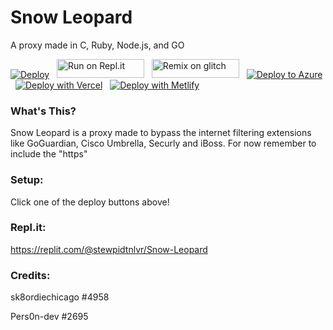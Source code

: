 # Snow Leopard
A proxy made in C, Ruby, Node.js, and GO

[![Deploy](https://github.com/Monstars-dev/Snow-Leopard/raw/main/static/images/heroku.svg)](https://heroku.com/deploy?template=https://github.com/Monstars-dev/Snow-Leopard/tree/main)
&nbsp;
<a href="https://repl.it/github/Monstars-dev/Snow-Leopard" title="Run on Repl.it"><img alt="Run on Repl.it" src="https://github.com/Monstars-dev/Snow-Leopard/raw/main/static/images/replit.svg" width="140" height="30"><img></a>
&nbsp;
<a href="https://glitch.com/edit/#!/import/github/Monstars-dev/Snow-Leopard" title="Remix on Glitch"><img alt="Remix on glitch" src="https://github.com/Monstars-dev/Snow-Leopard/raw/main/static/images/glitch.svg" width="140" height="30"><img></a>
&nbsp;
[![Deploy to Azure](https://github.com/Monstars-dev/Snow-Leopard/raw/main/static/images/azure.svg)](https://portal.azure.com/#create/Microsoft.Template/uri/https%3A%2F%2Fdev.azure.com%2Forgname%2Fprojectname%2F_apis%2Fgit%2Frepositories%2Freponame%2Fitems%3FscopePath%3D%2freponame%2fazuredeploy.json%26api-version%3D6.0)
&nbsp;
[![Deploy with Vercel](https://github.com/Monstars-dev/Snow-Leopard/raw/main/static/images/vercel.svg)](https://vercel.com/new/git/external?repository-url=https%3A%2F%2Fgithub.com%2FMonstars-dev%2FSnow-Leopard)
&nbsp;
[![Deploy with Metlify](https://github.com/Monstars-dev/Snow-Leopard/raw/main/static/images/netlify.svg)](https://app.netlify.com/start/deploy?repository=https://github.com/Monstars-dev/Snow-Leopard)

### What's This?

Snow Leopard is a proxy made to bypass the internet filtering extensions like GoGuardian, Cisco Umbrella, Securly and iBoss. For now remember to include the "https"

### Setup:

Click one of the deploy buttons above!

### Repl.it:

https://replit.com/@stewpidtnlvr/Snow-Leopard

### Credits:

sk8ordiechicago #4958

Pers0n-dev #2695
